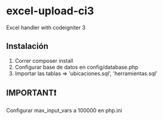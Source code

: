 # excel-upload-ci3
Excel handler with codeigniter 3

## Instalación
1. Correr composer install
2. Configurar base de datos en config/database.php
3. Importar las tablas => 'ubicaciones.sql', 'herramientas.sql'

## IMPORTANT❗
Configurar max_input_vars a 100000 en php.ini
